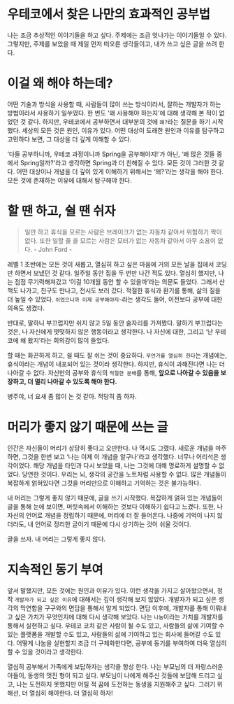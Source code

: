 # 우테코에서 찾은 나만의 효과적인 공부법

나는 조금 추상적인 이야기들을 하고 싶다. 주제에는 조금 엇나가는 이야기들일 수 있다. 그렇지만, 주제를 보았을 때 제일 먼저 떠오른 생각들이고, 내가 쓰고 싶은 글을 쓰려 한다.

# 이걸 왜 해야 하는데?

어떤 기술과 방식을 사용할 때, 사람들이 많이 쓰는 방식이라서, 잘하는 개발자가 하는 방법이라서 사용하기 일쑤였다. 한 번도 '왜 사용해야 하는지'에 대해 생각해 본 적이 없었던 것 같다. 하지만, 우테코에서 공부하면서 대부분의 것에 `왜?`라는 질문을 하기 시작했다. 세상의 모든 것은 원인, 이유가 있다. 어떤 대상이 도래한 원인과 이유를 탐구하고 고민하다 보면, 그 대상을 더 깊게 이해할 수 있다.

‘다들 공부하니까, 우테코 과정이니까 Spring을 공부해야지!’가 아닌, ‘왜 많은 것들 중에서 Spring일까?'라고 생각하면 Spring과 더 친해질 수 있다. 모든 것이 그러한 것 같다. 어떤 대상이나 개념을 더 깊이 있게 이해하기 위해서는 ‘왜?’라는 생각을 해야 한다. 모든 것에 존재하는 이유에 대해서 탐구해야 한다.

# 할 땐 하고, 쉴 땐 쉬자

> 일만 하고 휴식을 모르는 사람은 브레이크가 없는 자동차 같아서 위험하기 짝이 없다.
또한 일할 줄 을 모르는 사람은 모터가 없는 자동차 같아서 아무 소용이 없다. - John Ford -
>

레벨 1 초반에는 모든 것이 새롭고, 열심히 하고 싶은 마음에 거의 모든 날을 집에서 코딩만 하면서 보냈던 것 같다. 일주일 동안 집을 두 번만 나간 적도 있다. 열심히 했지만, 나는 점점 무기력해져갔고 ‘이걸 10개월 동안 할 수 있을까’라는 의문도 들었다. 그래서 산책도 나가고, 친구도 만나고, 전시도 보러 갔다. 적절한 휴식과 환기를 통해, 삶의 질을 더 높일 수 있었다. `쉬었으니까 이제 공부해야지~`라는 생각도 들어, 이전보다 공부에 대한 의욕도 생겼다.

반대로, 말하니 부끄럽지만 쉬지 않고 5일 동안 술자리를 가져봤다. 말하기 부끄럽다는 것은, 나 자신에게 떳떳하지 않은 행동이라고 생각한다. 나 자신에 대한, 그리고 ‘난 우테코에 왜 왔지’라는 회의감이 많이 들었다.

할 때는 화끈하게 하고, 쉴 때도 잘 쉬는 것이 중요하다. `무언가를 열심히 한다`는 개념에는, 휴식이라는 개념이 내포되어 있는 것이라 생각한다. 하지만, 휴식이 과해진다면 나는 더 나아갈 수 없다. 자신만의 공부와 휴식의 `적절한 분배`를 통해, **앞으로 나아갈 수 있음을 보장하고, 더 멀리 나아갈 수 있도록 해야 한다.**

병주야, 너 요새 좀 많이 논 것 같아. 적당히 좀 하자.

# 머리가 좋지 않기 때문에 쓰는 글

인간은 자신들이 머리가 상당히 좋다고 오만한다. 나 역시도 그랬다. 새로운 개념을 마주하면, 그것을 한번 보고 ‘나는 이제 이 개념을 알구나'라고 생각했다. 너무나 어리석은 생각이었다. 해당 개념을 타인과 다시 보았을 때, 나는 그것에 대해 명료하게 설명할 수 없었다. 당연한 것이다. 우리는 뇌, 생각의 공간을 노트처럼 사용할 수 없다. 많은 개념들이 복잡하게 얽혀있다면 그것을 머리만으로 이해하고 기억하는 것은 불가능하다.

내 머리는 그렇게 좋지 않기 때문에, 글을 쓰기 시작했다. 복잡하게 얽혀 있는 개념들이 글을 통해 눈에 보이면, 머릿속에서 이해하는 것보다 이해하기 쉽다고 느겼다. 또한, 나 자신의 언어로 개념을 정립하기 때문에, 머리에 더 잘 들어온다. 나중에 기억이 나지 않더라도, 내 언어로 정리한 글이기 때문에 다시 상기하는 것이 쉬울 것이다.

글을 쓰자. 내 머리는 그렇게 좋지 않다.

# 지속적인 동기 부여

앞서 말했지만, 모든 것에는 원인과 이유가 있다. 이런 생각을 가지고 살아왔으면서, 정작 `개발자가 되고 싶은 이유`에 대해서는 깊이 생각해 보지 않았다. 개발자가 되고 싶은 생각의 막연함을 구구와의 면담을 통해서 알게 되었다. 면담 이후에, 개발자를 통해 이뤄내고 싶은 가치가 무엇인지에 대해 다시 생각해 보았다. 나는 `나눔`이라는 가치를 개발자를 통해서 실현하고 싶다. 우테코 코치 같은 사람이 될 수도 있고, 사람들의 삶에 기여할 수 있는 플랫폼을 개발할 수도 있고, 사람들의 삶에 기여하고 있는 회사에 들어갈 수도 있다. 어떻게 나눔을 실현할지 조금 더 구체화한다면, 공부에 동기를 부여하여 더욱 열심히 할 수 있을 것이라고 생각한다.

열심히 공부해서 가족에게 보답하자는 생각을 항상 한다. 나는 부모님의 더 자랑스러운 아들이, 동생의 멋진 형이 되고 싶다. 부모님이 나에게 해주신 것들에 보답해 드리고 싶고, 나는 도전하지 못했지만 어릴 적 꿈에 도전하는 동생을 지원해주고 싶다. 그러기 위해선, 더 열심히 해야한다. 더 열심히 하자!